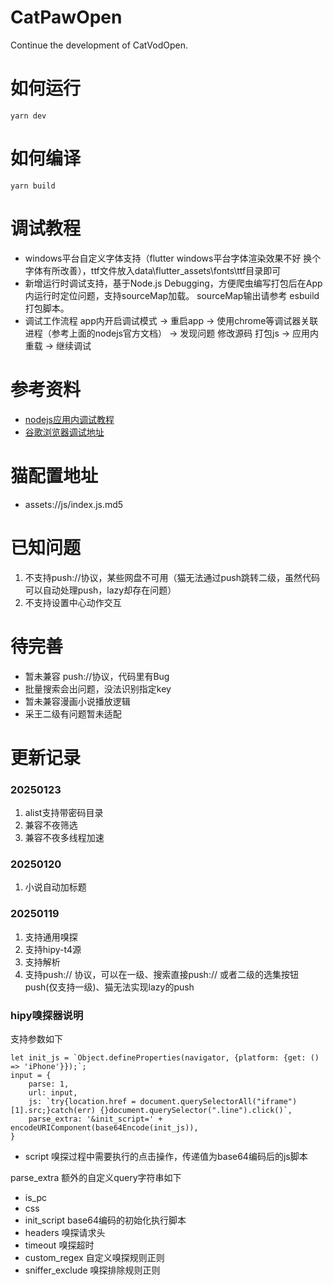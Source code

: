 # CatPawOpen

Continue the development of CatVodOpen.

# 如何运行

```shell
yarn dev
```

# 如何编译

```shell
yarn build
```

# 调试教程

* windows平台自定义字体支持（flutter windows平台字体渲染效果不好 换个字体有所改善），ttf文件放入data\flutter_assets\fonts\ttf目录即可
* 新增运行时调试支持，基于Node.js Debugging，方便爬虫编写打包后在App内运行时定位问题，支持sourceMap加载。 sourceMap输出请参考 esbuild 打包脚本。
* 调试工作流程 app内开启调试模式 -> 重启app -> 使用chrome等调试器关联进程（参考上面的nodejs官方文档） -> 发现问题 修改源码 打包js -> 应用内重载 -> 继续调试

# 参考资料

* [nodejs应用内调试教程](https://nodejs.org/en/learn/getting-started/debugging)
* [谷歌浏览器调试地址](chrome://inspect)

# 猫配置地址

- assets://js/index.js.md5

# 已知问题

1. 不支持push://协议，某些网盘不可用（猫无法通过push跳转二级，虽然代码可以自动处理push，lazy却存在问题）
2. 不支持设置中心动作交互

# 待完善

* 暂未兼容 push://协议，代码里有Bug
* 批量搜索会出问题，没法识别指定key
* 暂未兼容漫画小说播放逻辑
* 采王二级有问题暂未适配

# 更新记录

### 20250123

1. alist支持带密码目录
2. 兼容不夜筛选
3. 兼容不夜多线程加速

### 20250120

1. 小说自动加标题

### 20250119

1. 支持通用嗅探
2. 支持hipy-t4源
3. 支持解析
4. 支持push:// 协议，可以在一级、搜索直接push:// 或者二级的选集按钮push(仅支持一级)、猫无法实现lazy的push

### hipy嗅探器说明

支持参数如下

```text
let init_js = `Object.defineProperties(navigator, {platform: {get: () => 'iPhone'}});`;
input = {
    parse: 1,
    url: input,
    js: `try{location.href = document.querySelectorAll("iframe")[1].src;}catch(err) {}document.querySelector(".line").click()`,
    parse_extra: '&init_script=' + encodeURIComponent(base64Encode(init_js)),
}
```

* script 嗅探过程中需要执行的点击操作，传递值为base64编码后的js脚本

parse_extra 额外的自定义query字符串如下

* is_pc
* css
* init_script base64编码的初始化执行脚本
* headers 嗅探请求头
* timeout 嗅探超时
* custom_regex 自定义嗅探规则正则
* sniffer_exclude 嗅探排除规则正则
